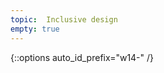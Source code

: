 ```yaml
---
topic:  Inclusive design
empty: true
---
```


{::options auto_id_prefix="w14-" /}
<!-- {: .aside-wrapper}
<span class="highlighter">
[W14 Slides](files/w14.min.pdf){:target="_blank"} (PDF, 266 KB)
</span>

### Agenda

### Activities

### Homework -->
